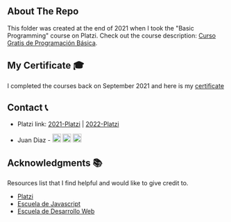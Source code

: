 <!-- ABOUT THE PROJECT -->

## About The Repo

This folder was created at the end of 2021 when I took the "Basic Programming" course on Platzi. Check out the course description: [Curso Gratis de Programación Básica](https://platzi.com/cursos/programacion-basica/).

<!-- CERTIFICATE -->

## My Certificate 🎓

I completed the courses back on September 2021 and here is my [certificate](https://platzi.com/p/DiazJuan/curso/1050-course/diploma/detalle/)

<!-- CONTACT -->

## Contact 📞

- Platzi link: [2021-Platzi](https://github.com/JuanPabloDiaz/2021-Platzi) | [2022-Platzi](https://github.com/JuanPabloDiaz/2022-Platzi)

- Juan Diaz - <a href="https://www.linkedin.com/in/juandiaz-col/" title="linkedin"><img src="https://www.freepnglogos.com/uploads/linkedin-social-media-logo-7.png" width="20" alt="linkedin" /></a>
  <a href="https://www.twitter.com/1diazdev" title="twitter"><img src="https://www.freepnglogos.com/uploads/twitter-logo-png/twitter-logo-vector-png-clipart-1.png" width="20" alt="twitter" /></a>
  <a href="mailto:jdiaz028@email.cpcc.edu" title="email"><img src="https://th.bing.com/th/id/R.c1788ceb22d4f2c44e1ebba0baa045f0?rik=Xgo0FJUU748GNQ&riu=http%3a%2f%2fwww.add-tek.com%2fwp-content%2fuploads%2f2019%2f05%2femail-icon.png&ehk=43jcVRhbG574owWTo3L146ImtAi%2b2i8D84wPIcvuyAc%3d&risl=&pid=ImgRaw&r=0" width="20" alt="email" /></a>

## Acknowledgments 📚

Resources list that I find helpful and would like to give credit to.

- [Platzi](https://www.platzi.com/)
- [Escuela de Javascript](https://platzi.com/escuela-javascript/)
- [Escuela de Desarrollo Web](https://platzi.com/web/)


